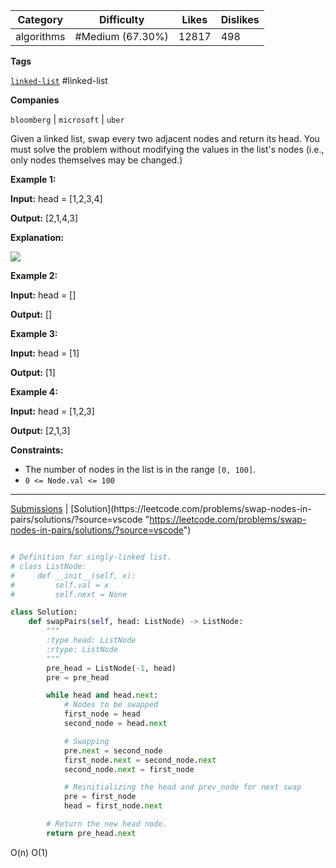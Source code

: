 | Category   | Difficulty       | Likes | Dislikes |
| ---------- | ---------------- | ----- | -------- |
| algorithms | #Medium (67.30%) | 12817 | 498      |

**Tags**

[`linked-list`](https://leetcode.com/tag/linked-list?source=vscode "https://leetcode.com/tag/linked-list?source=vscode") #linked-list 

**Companies**

`bloomberg` | `microsoft` | `uber`

Given a linked list, swap every two adjacent nodes and return its head. You must solve the problem without modifying the values in the list's nodes (i.e., only nodes themselves may be changed.)

**Example 1:**

**Input:** head = [1,2,3,4]

**Output:** [2,1,4,3]

**Explanation:**

![](https://assets.leetcode.com/uploads/2020/10/03/swap_ex1.jpg)

**Example 2:**

**Input:** head = []

**Output:** []

**Example 3:**

**Input:** head = [1]

**Output:** [1]

**Example 4:**

**Input:** head = [1,2,3]

**Output:** [2,1,3]

**Constraints:**

- The number of nodes in the list is in the range `[0, 100]`.
- `0 <= Node.val <= 100`

---

[Submissions](https://leetcode.com/problems/swap-nodes-in-pairs/submissions/?source=vscode "https://leetcode.com/problems/swap-nodes-in-pairs/submissions/?source=vscode") | [Solution](https://leetcode.com/problems/swap-nodes-in-pairs/solutions/?source=vscode "https://leetcode.com/problems/swap-nodes-in-pairs/solutions/?source=vscode")



```python

# Definition for singly-linked list.
# class ListNode:
#     def __init__(self, x):
#         self.val = x
#         self.next = None

class Solution:
    def swapPairs(self, head: ListNode) -> ListNode:
        """
        :type head: ListNode
        :rtype: ListNode
        """
        pre_head = ListNode(-1, head)
        pre = pre_head

        while head and head.next:
            # Nodes to be swapped
            first_node = head
            second_node = head.next

            # Swapping
            pre.next = second_node
            first_node.next = second_node.next
            second_node.next = first_node

            # Reinitializing the head and prev_node for next swap
            pre = first_node
            head = first_node.next

        # Return the new head node.
        return pre_head.next

```

O(n)
O(1)